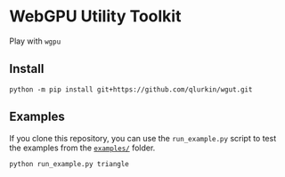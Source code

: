 # WebGPU Utility Toolkit

Play with `wgpu`

## Install

```
python -m pip install git+https://github.com/qlurkin/wgut.git
```

## Examples

If you clone this repository, you can use the `run_example.py` script to test the examples from the [`examples/`](./examples/) folder.

```
python run_example.py triangle
```
